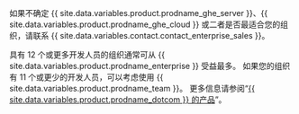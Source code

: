 如果不确定 {{ site.data.variables.product.prodname_ghe_server }}、{{ site.data.variables.product.prodname_ghe_cloud }} 或二者是否最适合您的组织，请联系 {{ site.data.variables.contact.contact_enterprise_sales }}。

具有 12 个或更多开发人员的组织通常可从 {{ site.data.variables.product.prodname_enterprise }} 受益最多。 如果您的组织有 11 个或更少的开发人员，可以考虑使用 {{ site.data.variables.product.prodname_team }}。 更多信息请参阅“<a href="/articles/githubs-products/" class="dotcom-only">{{ site.data.variables.product.prodname_dotcom }} 的产品</a>”。

